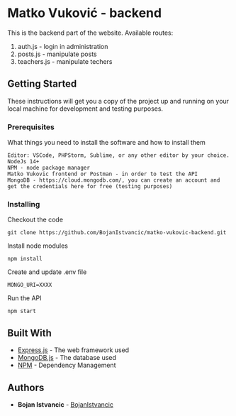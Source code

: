 # Matko Vuković - backend

This is the backend part of the website. Available routes:

1. auth.js - login in administration
2. posts.js - manipulate posts
3. teachers.js - manipulate techers

## Getting Started

These instructions will get you a copy of the project up and running on your local machine for development and testing purposes.

### Prerequisites

What things you need to install the software and how to install them

```
Editor: VSCode, PHPStorm, Sublime, or any other editor by your choice.
NodeJs 14+
NPM - node package manager
Matko Vukovic frontend or Postman - in order to test the API
MongoDB - https://cloud.mongodb.com/, you can create an account and get the credentials here for free (testing purposes)
```

### Installing

Checkout the code

```
git clone https://github.com/BojanIstvancic/matko-vukovic-backend.git
```

Install node modules

```
npm install
```

Create and update .env file

```
MONGO_URI=XXXX
```

Run the API

```
npm start
```

## Built With

- [Express.js](https://expressjs.com/) - The web framework used
- [MongoDB.js](https://cloud.mongodb.com/) - The database used
- [NPM](https://docs.npmjs.com/) - Dependency Management

## Authors

- **Bojan Istvancic** - [BojanIstvancic](https://github.com/BojanIstvancic)
